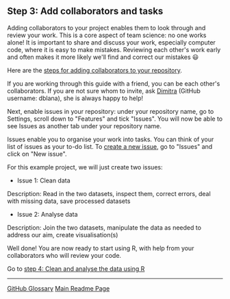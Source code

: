 ## Step 3: Add collaborators and tasks

Adding collaborators to your project enables them to look through and review your work. This is a core aspect of team science: no one works alone! It is important to share and discuss your work, especially computer code, where it is easy to make mistakes. Reviewing each other's work early and often makes it more likely we'll find and correct our mistakes :smiley:

Here are the [steps for adding collaborators to your repository](https://docs.github.com/en/account-and-profile/setting-up-and-managing-your-github-user-account/managing-access-to-your-personal-repositories/inviting-collaborators-to-a-personal-repository).

If you are working through this guide with a friend, you can be each other's collaborators. If you are not sure whom to invite, ask [Dimitra](https://github.com/dblana) (GitHub username: dblana), she is always happy to help!

Next, enable issues in your repository: under your repository name, go to Settings, scroll down to "Features" and tick "Issues". You will now be able to see Issues as another tab under your repository name.

Issues enable you to organise your work into tasks. You can think of your list of issues as your to-do list. To [create a new issue](https://docs.github.com/en/issues/tracking-your-work-with-issues/creating-an-issue), go to "Issues" and click on "New issue".

For this example project, we will just create two issues:

- Issue 1: Clean data

Description: Read in the two datasets, inspect them, correct errors, deal with missing data, save processed datasets

- Issue 2: Analyse data

Description: Join the two datasets, manipulate the data as needed to address our aim, create visualisation(s)

Well done! You are now ready to start using R, with help from your collaborators who will review your code.

Go to [step 4: Clean and analyse the data using R](04-data-cleaning-analysis.md)

---
[GitHub Glossary](github-glossary.md)
[Main Readme Page](readme.md)
